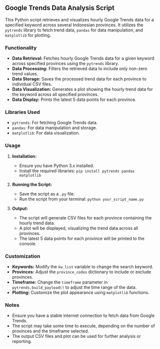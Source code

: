 ## Google Trends Data Analysis Script

This Python script retrieves and visualizes hourly Google Trends data for a specified keyword across several Indonesian provinces. It utilizes the `pytrends` library to fetch trend data, `pandas` for data manipulation, and `matplotlib` for plotting.

### Functionality

* **Data Retrieval:** Fetches hourly Google Trends data for a given keyword across specified provinces using the `pytrends` library.
* **Data Processing:** Filters the retrieved data to include only non-zero trend values.
* **Data Storage:** Saves the processed trend data for each province to individual CSV files.
* **Data Visualization:** Generates a plot showing the hourly trend data for the keyword across all specified provinces.
* **Data Display:** Prints the latest 5 data points for each province.

### Libraries Used

* `pytrends`: For fetching Google Trends data.
* `pandas`: For data manipulation and storage.
* `matplotlib`: For data visualization.

### Usage

1.  **Installation:**
    * Ensure you have Python 3.x installed.
    * Install the required libraries: `pip install pytrends pandas matplotlib`

2.  **Running the Script:**
    * Save the script as a `.py` file.
    * Run the script from your terminal: `python your_script_name.py`

3.  **Output:**
    * The script will generate CSV files for each province containing the hourly trend data.
    * A plot will be displayed, visualizing the trend data across all provinces.
    * The latest 5 data points for each province will be printed to the console.

### Customization

* **Keywords:** Modify the `kw_list` variable to change the search keyword.
* **Provinces:** Adjust the `province_codes` dictionary to include or exclude provinces.
* **Timeframe:** Change the `timeframe` parameter in `pytrends.build_payload()` to adjust the time range of the data.
* **Plotting:** Customize the plot appearance using `matplotlib` functions.

### Notes

* Ensure you have a stable internet connection to fetch data from Google Trends.
* The script may take some time to execute, depending on the number of provinces and the timeframe selected.
* The output CSV files and plot can be used for further analysis or reporting.
